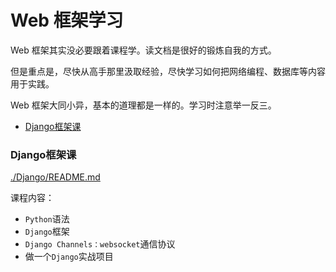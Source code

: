 # Web 框架学习

Web 框架其实没必要跟着课程学。读文档是很好的锻炼自我的方式。

但是重点是，尽快从高手那里汲取经验，尽快学习如何把网络编程、数据库等内容用于实践。

Web 框架大同小异，基本的道理都是一样的。学习时注意举一反三。

<!-- @import "[TOC]" {cmd="toc" depthFrom=3 depthTo=6 orderedList=false} -->

<!-- code_chunk_output -->

- [Django框架课](#django框架课)

<!-- /code_chunk_output -->


### Django框架课
[./Django/README.md](./Django/README.md)

课程内容：
- `Python`语法
- `Django`框架
- `Django Channels：websocket`通信协议
- 做一个`Django`实战项目

